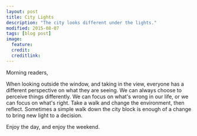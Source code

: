 ```yaml
---
layout: post
title: City Lights
description: "The city looks different under the lights."
modified: 2015-08-07
tags: [blog post]
image:
  feature:
  credit:
  creditlink:
---
```


Morning readers, 

When looking outside the window, and taking in the view, everyone has a different perspective on what they are seeing. We can always choose to perceive things differently. We can focus on what's wrong in our life, or we can focus on what's right. Take a walk and change the environment, then reflect. Sometimes a simple walk down the city block is enough of a change to bring new light to a decision.

Enjoy the day, and enjoy the weekend.
